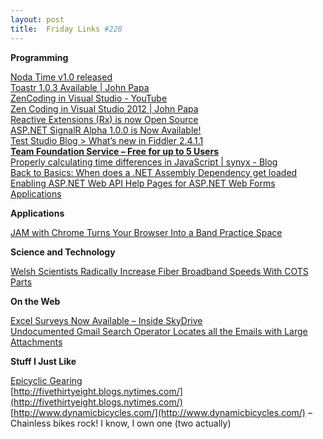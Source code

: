 ```yaml
---
layout: post
title:  Friday Links #228
---
```

**Programming**

[Noda Time v1.0 released](http://msmvps.com/blogs/jon_skeet/archive/2012/11/07/noda-time-v1-0-released.aspx)   
[Toastr 1.0.3 Available | John Papa](http://www.johnpapa.net/toastr-1-0-3-available/)   
[ZenCoding in Visual Studio - YouTube](http://www.youtube.com/watch?v=FwOD7aFz_Es&feature=youtu.be)   
[Zen Coding in Visual Studio 2012 | John Papa](http://www.johnpapa.net/zen-coding-in-visual-studio-2012/)   
[Reactive Extensions (Rx) is now Open Source](http://www.hanselman.com/blog/ReactiveExtensionsRxIsNowOpenSource.aspx)   
[ASP.NET SignalR Alpha 1.0.0 is Now Available!](http://www.tugberkugurlu.com/archive/asp-net-signalr-alpha-1-0-0-is-now-available)   
[Test Studio Blog > What’s new in Fiddler 2.4.1.1](http://www.telerik.com/automated-testing-tools/blog/12-11-02/what-rsquo-s-new-in-fiddler-2-4-1-1.aspx)   
[**Team Foundation Service – Free for up to 5 Users**](https://tfs.visualstudio.com/)   
[Properly calculating time differences in JavaScript | synyx - Blog](http://blog.synyx.de/2012/11/properly-calculating-time-differences-in-javascript/)   
[Back to Basics: When does a .NET Assembly Dependency get loaded](http://www.west-wind.com/weblog/posts/2012/Nov/03/Back-to-Basics-When-does-a-NET-Assembly-Dependency-get-loaded)   
[Enabling ASP.NET Web API Help Pages for ASP.NET Web Forms Applications](http://blogs.msdn.com/b/webdev/archive/2012/11/08/enabling-asp-net-web-api-help-pages-for-asp-net-web-forms-applications.aspx)

**Applications**

[JAM with Chrome Turns Your Browser Into a Band Practice Space](http://lifehacker.com/5958789/jam-with-chrome-turns-your-browser-into-a-band-practice-space)

**Science and Technology**

[Welsh Scientists Radically Increase Fiber Broadband Speeds With COTS Parts](http://tech.slashdot.org/story/12/11/06/1549234/welsh-scientists-radically-increase-fiber-broadband-speeds-with-cots-parts)

**On the Web**

[Excel Surveys Now Available – Inside SkyDrive](http://blogs.windows.com/skydrive/b/skydrive/archive/2012/11/08/excel-surveys-now-available.aspx)   
[Undocumented Gmail Search Operator Locates all the Emails with Large Attachments](http://www.labnol.org/internet/gmail-size-search/26669/)

**Stuff I Just Like**

[Epicyclic Gearing](http://bl.ocks.org/1353700)   
[http://fivethirtyeight.blogs.nytimes.com/](http://fivethirtyeight.blogs.nytimes.com/)   
[http://www.dynamicbicycles.com/](http://www.dynamicbicycles.com/) – Chainless bikes rock! I know, I own one (two actually)
